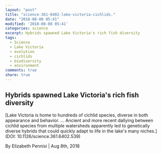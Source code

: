 ```yaml
---
layout: "post"
title: "science-361-6402-lake-victoria-cichlids."
date: "2018-08-08 05:41"
modified: '2018-08-08 05:41'
categories: science
excerpt: Hybrids spawned Lake Victoria's rich fish diversity
tags:
  - Science
  - Lake Victoria
  - evolution
  - cichlids
  - biodiversity
  - environment
comments: true
share: true
---
```


## Hybrids spawned Lake Victoria's rich fish diversity

[Lake Victoria is home to hundreds of cichlid species, diverse in both appearance and behavior. ... Ancient and more recent dallying between cichlid species from multiple watersheds apparently led to genetically diverse hybrids that could quickly adapt to life in the lake's many niches.](DOI: 10.1126/science.361.6402.539)

By Elizabeth Pennisi | Aug 8th, 2018
